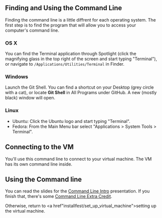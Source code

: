 ## Finding and Using the Command Line

Finding the command line is a little diffrent for each operating system.
The first step is to find the program that will allow you to access your
computer's command line.

### OS X

You can find the Terminal application through Spotlight (click the
magnifying glass in the top right of the screen and start typing
"Terminal"), or navigate to `/Applications/Utilities/Terminal` in Finder.

### Windows

Launch the Git Shell. You can find a shortcut on your Desktop (grey
circle with a cat), or locate **Git Shell** in All Programs under
GitHub. A new (mostly black) window will open.

### Linux

* Ubuntu: Click the Ubuntu logo and start typing "Terminal".
* Fedora: From the Main Menu bar select "Applications > System Tools > Terminal".

## Connecting to the VM

You'll use this command line to connect to your virtual machine. The VM
has its own command line inside.

## Using the Command line

You can read the slides for the <a href="/workshop/command_line">Command Line
Intro</a> presentation. If you finish that, there's some
[Command Line Extra Credit](command_line_extra_credit).

Otherwise, return to <a href"installfest/set_up_virtual_machine">setting up the virtual machine</a>.
